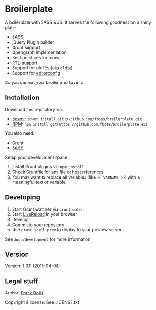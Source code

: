 Broilerplate
================

A boilerplate with SASS & JS. It serves the following goodness on a shiny plate:

* SASS
* jQuery Plugin builder
* Grunt support
* Opengraph implementation
* Best practices for icons
* RTL-support
* Support for old IEs (aka `oldie`)
* Support for [editorconfig](http://editorconfig.org/)

So you can eat your broiler and have it.

Installation
------------

Download this repository via…

* [Bower](http://bower.io/): `bower install git://github.com/fboes/broilerplate.git`
* [NPM](https://www.npmjs.org/): `npm install git+https://github.com/fboes/broilerplate.git`

You also need:

* [Grunt](http://gruntjs.com/)
* [SASS](http://sass-lang.com/)

Setup your development space:

1. Install Grunt plugins via `npm install`
2. Check Gruntfile for any file or host references
3. You may want to replace all variables (like `{{ VARNAME }}`) with a meaningful text or variable

Developing
----------

1. Start Grunt watcher via `grunt watch`
2. Start [LiveReload](http://livereload.com/) in your browser
3. Develop
4. Commit to your repository
5. Use `grunt shell:prev` to deploy to your preview server

See `docs/development` for more information

Version
-------

Version: 1.0.0 (2015-04-08)

Legal stuff
-----------

Author: [Frank Boës](http://3960.org)

Copyright & license: See LICENSE.txt
